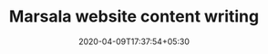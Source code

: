 ---
title: "Marsala website content writing"
image: /images/clients/logo-marsala.png
tags: ["content"]
description: "https://drive.google.com/open?id=1PwNRimpiBXda8wkB6KMRt3xKDe5bWGZp"
date: 2020-04-09T17:37:54+05:30
draft: false
---